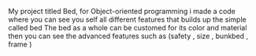 My project titled Bed, for Object-oriented programming i made a code where you can see you self all different features that builds up the simple called bed 
The bed as a whole can be customed for its color and material 
then you can see the advanced features such as (safety , size , bunkbed , frame )
